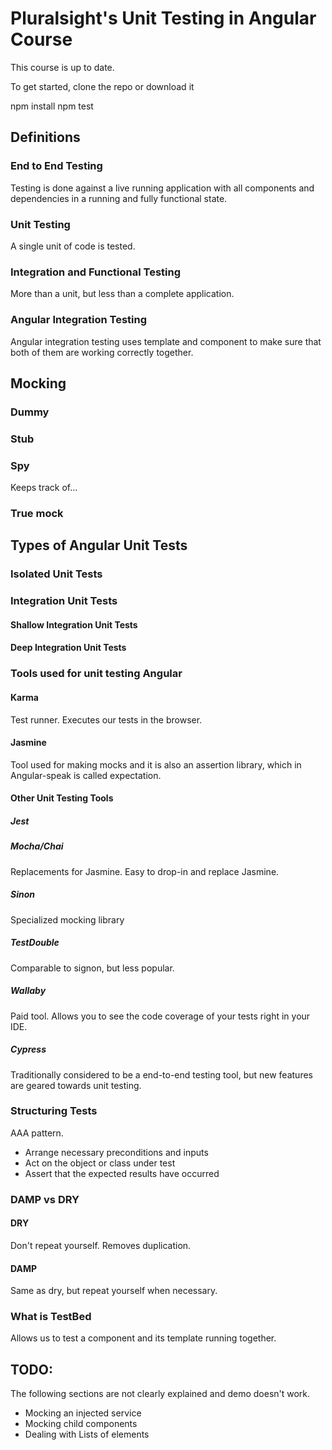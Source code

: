 # Pluralsight's Unit Testing in Angular Course
This course is up to date.

To get started, clone the repo or download it

npm install
npm test

## Definitions

### End to End Testing
Testing is done against a live running application with all components and dependencies in a running and fully functional state. 

### Unit Testing
A single unit of code is tested. 

### Integration and Functional Testing
More than a unit, but less than a complete application.

### Angular Integration Testing
Angular integration testing uses template and component to make sure that both of them are working correctly together. 

## Mocking
### Dummy

### Stub

### Spy
Keeps track of...

### True mock

## Types of Angular Unit Tests
### Isolated Unit Tests

### Integration Unit Tests
#### Shallow Integration Unit Tests
#### Deep Integration Unit Tests

### Tools used for unit testing Angular
#### Karma 
Test runner. Executes our tests in the browser.

#### Jasmine
Tool used for making mocks and it is also an assertion library, which in Angular-speak is called expectation.

#### Other Unit Testing Tools
##### Jest

##### Mocha/Chai
Replacements for Jasmine. Easy to drop-in and replace Jasmine.

##### Sinon
Specialized mocking library

##### TestDouble
Comparable to signon, but less popular.

##### Wallaby
Paid tool. Allows you to see the code coverage of your tests right in your IDE.

##### Cypress
Traditionally considered to be a end-to-end testing tool, but new features are geared towards unit testing.

### Structuring Tests
AAA pattern.

- Arrange necessary preconditions and inputs
- Act on the object or class under test
- Assert that the expected results have occurred

### DAMP vs DRY
#### DRY
Don't repeat yourself. Removes duplication.

#### DAMP
Same as dry, but repeat yourself when necessary.

### What is TestBed
Allows us to test a component and its template running together.

## TODO:
The following sections are not clearly explained and demo doesn't work. 
- Mocking an injected service
- Mocking child components
- Dealing with Lists of elements
